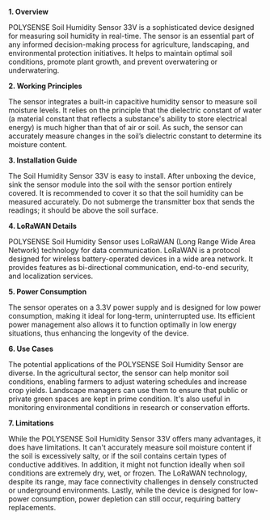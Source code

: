 **1. Overview**

POLYSENSE Soil Humidity Sensor 33V is a sophisticated device designed for measuring soil humidity in real-time. The sensor is an essential part of any informed decision-making process for agriculture, landscaping, and environmental protection initiatives. It helps to maintain optimal soil conditions, promote plant growth, and prevent overwatering or underwatering. 

**2. Working Principles**

The sensor integrates a built-in capacitive humidity sensor to measure soil moisture levels. It relies on the principle that the dielectric constant of water (a material constant that reflects a substance's ability to store electrical energy) is much higher than that of air or soil. As such, the sensor can accurately measure changes in the soil’s dielectric constant to determine its moisture content.

**3. Installation Guide**

The Soil Humidity Sensor 33V is easy to install. After unboxing the device, sink the sensor module into the soil with the sensor portion entirely covered. It is recommended to cover it so that the soil humidity can be measured accurately. Do not submerge the transmitter box that sends the readings; it should be above the soil surface. 

**4. LoRaWAN Details**

POLYSENSE Soil Humidity Sensor uses LoRaWAN (Long Range Wide Area Network) technology for data communication. LoRaWAN is a protocol designed for wireless battery-operated devices in a wide area network. It provides features as bi-directional communication, end-to-end security, and localization services. 

**5. Power Consumption**

The sensor operates on a 3.3V power supply and is designed for low power consumption, making it ideal for long-term, uninterrupted use. Its efficient power management also allows it to function optimally in low energy situations, thus enhancing the longevity of the device.

**6. Use Cases**

The potential applications of the POLYSENSE Soil Humidity Sensor are diverse. In the agricultural sector, the sensor can help monitor soil conditions, enabling farmers to adjust watering schedules and increase crop yields. Landscape managers can use them to ensure that public or private green spaces are kept in prime condition. It's also useful in monitoring environmental conditions in research or conservation efforts.

**7. Limitations**

While the POLYSENSE Soil Humidity Sensor 33V offers many advantages, it does have limitations. It can't accurately measure soil moisture content if the soil is excessively salty, or if the soil contains certain types of conductive additives. In addition, it might not function ideally when soil conditions are extremely dry, wet, or frozen. The LoRaWAN technology, despite its range, may face connectivity challenges in densely constructed or underground environments. Lastly, while the device is designed for low-power consumption, power depletion can still occur, requiring battery replacements.